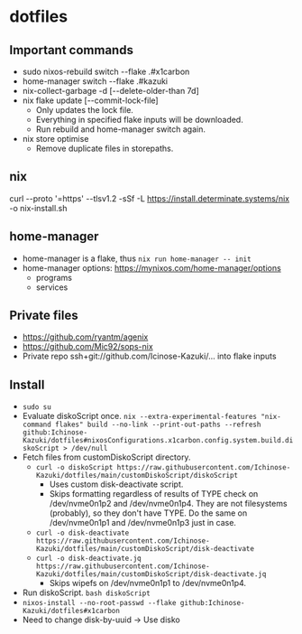 # dotfiles

## Important commands
- sudo nixos-rebuild switch --flake .#x1carbon
- home-manager switch --flake .#kazuki
- nix-collect-garbage -d [--delete-older-than 7d]
- nix flake update [--commit-lock-file]
  - Only updates the lock file.
  - Everything in specified flake inputs will be downloaded.
  - Run rebuild and home-manager switch again.
- nix store optimise
  - Remove duplicate files in storepaths.

## nix
curl --proto '=https' --tlsv1.2 -sSf -L https://install.determinate.systems/nix -o nix-install.sh

## home-manager
- home-manager is a flake, thus
    `nix run home-manager -- init`
- home-manager options: https://mynixos.com/home-manager/options
    - programs
    - services

## Private files
- https://github.com/ryantm/agenix
- https://github.com/Mic92/sops-nix
- Private repo
    ssh+git://github.com/Icinose-Kazuki/...
    into flake inputs


## Install
- `sudo su`
- Evaluate diskoScript once.
  `nix --extra-experimental-features "nix-command flakes" build --no-link --print-out-paths --refresh github:Ichinose-Kazuki/dotfiles#nixosConfigurations.x1carbon.config.system.build.diskoScript > /dev/null`
- Fetch files from customDiskoScript directory.
  -  `curl -o diskoScript https://raw.githubusercontent.com/Ichinose-Kazuki/dotfiles/main/customDiskoScript/diskoScript`
     -  Uses custom disk-deactivate script.
     -  Skips formatting regardless of results of TYPE check on /dev/nvme0n1p2 and /dev/nvme0n1p4. They are not filesystems (probably), so they don't have TYPE. Do the same on /dev/nvme0n1p1 and /dev/nvme0n1p3 just in case. 
  -  `curl -o disk-deactivate https://raw.githubusercontent.com/Ichinose-Kazuki/dotfiles/main/customDiskoScript/disk-deactivate`
  -  `curl -o disk-deactivate.jq https://raw.githubusercontent.com/Ichinose-Kazuki/dotfiles/main/customDiskoScript/disk-deactivate.jq`
     -  Skips wipefs on /dev/nvme0n1p1 to /dev/nvme0n1p4.
- Run diskoScript.
  `bash diskoScript`
- `nixos-install --no-root-passwd --flake github:Ichinose-Kazuki/dotfiles#x1carbon`
- Need to change disk-by-uuid -> Use disko
